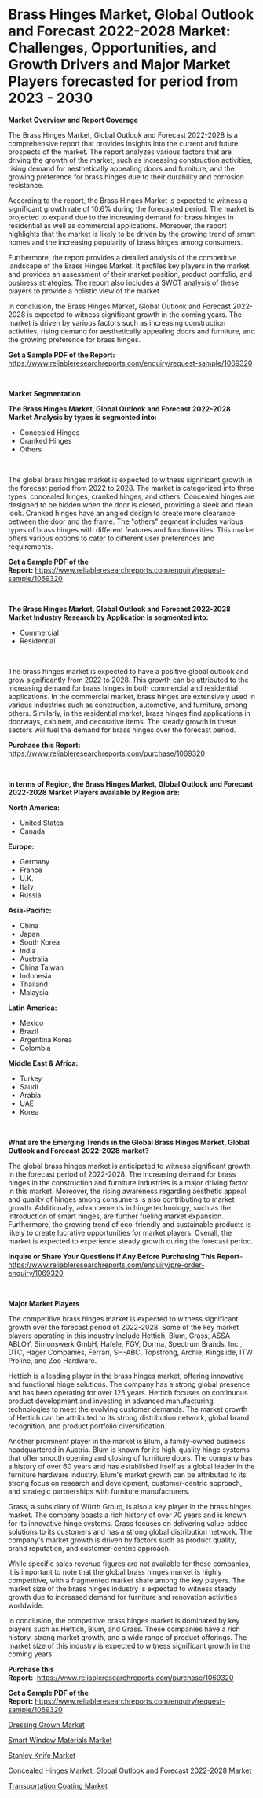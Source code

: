 <p><h1>Brass Hinges Market, Global Outlook and Forecast 2022-2028 Market: Challenges, Opportunities, and Growth Drivers and Major Market Players forecasted for period from 2023 - 2030</h1></p><p><strong>Market Overview and Report Coverage</strong></p>
<p><p>The Brass Hinges Market, Global Outlook and Forecast 2022-2028 is a comprehensive report that provides insights into the current and future prospects of the market. The report analyzes various factors that are driving the growth of the market, such as increasing construction activities, rising demand for aesthetically appealing doors and furniture, and the growing preference for brass hinges due to their durability and corrosion resistance.</p><p>According to the report, the Brass Hinges Market is expected to witness a significant growth rate of 10.6% during the forecasted period. The market is projected to expand due to the increasing demand for brass hinges in residential as well as commercial applications. Moreover, the report highlights that the market is likely to be driven by the growing trend of smart homes and the increasing popularity of brass hinges among consumers.</p><p>Furthermore, the report provides a detailed analysis of the competitive landscape of the Brass Hinges Market. It profiles key players in the market and provides an assessment of their market position, product portfolio, and business strategies. The report also includes a SWOT analysis of these players to provide a holistic view of the market.</p><p>In conclusion, the Brass Hinges Market, Global Outlook and Forecast 2022-2028 is expected to witness significant growth in the coming years. The market is driven by various factors such as increasing construction activities, rising demand for aesthetically appealing doors and furniture, and the growing preference for brass hinges.</p></p>
<p><strong>Get a Sample PDF of the Report:</strong> <a href="https://www.reliableresearchreports.com/enquiry/request-sample/1069320">https://www.reliableresearchreports.com/enquiry/request-sample/1069320</a></p>
<p>&nbsp;</p>
<p><strong>Market Segmentation</strong></p>
<p><strong>The Brass Hinges Market, Global Outlook and Forecast 2022-2028 Market Analysis by types is segmented into:</strong></p>
<p><ul><li>Concealed Hinges</li><li>Cranked Hinges</li><li>Others</li></ul></p>
<p>&nbsp;</p>
<p><p>The global brass hinges market is expected to witness significant growth in the forecast period from 2022 to 2028. The market is categorized into three types: concealed hinges, cranked hinges, and others. Concealed hinges are designed to be hidden when the door is closed, providing a sleek and clean look. Cranked hinges have an angled design to create more clearance between the door and the frame. The "others" segment includes various types of brass hinges with different features and functionalities. This market offers various options to cater to different user preferences and requirements.</p></p>
<p><strong>Get a Sample PDF of the Report:</strong>&nbsp;<a href="https://www.reliableresearchreports.com/enquiry/request-sample/1069320">https://www.reliableresearchreports.com/enquiry/request-sample/1069320</a></p>
<p>&nbsp;</p>
<p><strong>The Brass Hinges Market, Global Outlook and Forecast 2022-2028 Market Industry Research by Application is segmented into:</strong></p>
<p><ul><li>Commercial</li><li>Residential</li></ul></p>
<p>&nbsp;</p>
<p><p>The brass hinges market is expected to have a positive global outlook and grow significantly from 2022 to 2028. This growth can be attributed to the increasing demand for brass hinges in both commercial and residential applications. In the commercial market, brass hinges are extensively used in various industries such as construction, automotive, and furniture, among others. Similarly, in the residential market, brass hinges find applications in doorways, cabinets, and decorative items. The steady growth in these sectors will fuel the demand for brass hinges over the forecast period.</p></p>
<p><strong>Purchase this Report:</strong>&nbsp; <a href="https://www.reliableresearchreports.com/purchase/1069320">https://www.reliableresearchreports.com/purchase/1069320</a></p>
<p>&nbsp;</p>
<p><strong>In terms of Region, the Brass Hinges Market, Global Outlook and Forecast 2022-2028 Market Players available by Region are:</strong></p>
<p>
    <p> <strong> North America: </strong>
        <ul>
            <li>United States</li>
            <li>Canada</li>
        </ul>
        </p> 
    <p> <strong> Europe: </strong>
        <ul>
            <li>Germany</li>
            <li>France</li>
            <li>U.K.</li>
            <li>Italy</li>
            <li>Russia</li>
        </ul>
        </p> 
    <p> <strong> Asia-Pacific: </strong>
        <ul>
            <li>China</li>
            <li>Japan</li>
            <li>South Korea</li>
            <li>India</li>
            <li>Australia</li>
            <li>China Taiwan</li>
            <li>Indonesia</li>
            <li>Thailand</li>
            <li>Malaysia</li>
        </ul>
        </p> 
    <p> <strong> Latin America: </strong>
        <ul>
            <li>Mexico</li>
            <li>Brazil</li>
            <li>Argentina Korea</li>
            <li>Colombia</li>
        </ul>
        </p> 
    <p> <strong> Middle East & Africa: </strong>
        <ul>
            <li>Turkey</li>
            <li>Saudi</li>
            <li>Arabia</li>
            <li>UAE</li>
            <li>Korea</li>
        </ul>
    </p>
    </p>
<p>&nbsp;</p>
<p><strong>What are the Emerging Trends in the Global Brass Hinges Market, Global Outlook and Forecast 2022-2028 market?</strong></p>
<p><p>The global brass hinges market is anticipated to witness significant growth in the forecast period of 2022-2028. The increasing demand for brass hinges in the construction and furniture industries is a major driving factor in this market. Moreover, the rising awareness regarding aesthetic appeal and quality of hinges among consumers is also contributing to market growth. Additionally, advancements in hinge technology, such as the introduction of smart hinges, are further fueling market expansion. Furthermore, the growing trend of eco-friendly and sustainable products is likely to create lucrative opportunities for market players. Overall, the market is expected to experience steady growth during the forecast period.</p></p>
<p><strong>Inquire or Share Your Questions If Any Before Purchasing This Report</strong>- <a href="https://www.reliableresearchreports.com/enquiry/pre-order-enquiry/1069320">https://www.reliableresearchreports.com/enquiry/pre-order-enquiry/1069320</a></p>
<p>&nbsp;</p>
<p><strong>Major Market Players</strong></p>
<p><p>The competitive brass hinges market is expected to witness significant growth over the forecast period of 2022-2028. Some of the key market players operating in this industry include Hettich, Blum, Grass, ASSA ABLOY, Simonswerk GmbH, Hafele, FGV, Dorma, Spectrum Brands, Inc., DTC, Hager Companies, Ferrari, SH-ABC, Topstrong, Archie, Kingslide, ITW Proline, and Zoo Hardware.</p><p>Hettich is a leading player in the brass hinges market, offering innovative and functional hinge solutions. The company has a strong global presence and has been operating for over 125 years. Hettich focuses on continuous product development and investing in advanced manufacturing technologies to meet the evolving customer demands. The market growth of Hettich can be attributed to its strong distribution network, global brand recognition, and product portfolio diversification.</p><p>Another prominent player in the market is Blum, a family-owned business headquartered in Austria. Blum is known for its high-quality hinge systems that offer smooth opening and closing of furniture doors. The company has a history of over 60 years and has established itself as a global leader in the furniture hardware industry. Blum's market growth can be attributed to its strong focus on research and development, customer-centric approach, and strategic partnerships with furniture manufacturers.</p><p>Grass, a subsidiary of Würth Group, is also a key player in the brass hinges market. The company boasts a rich history of over 70 years and is known for its innovative hinge systems. Grass focuses on delivering value-added solutions to its customers and has a strong global distribution network. The company's market growth is driven by factors such as product quality, brand reputation, and customer-centric approach.</p><p>While specific sales revenue figures are not available for these companies, it is important to note that the global brass hinges market is highly competitive, with a fragmented market share among the key players. The market size of the brass hinges industry is expected to witness steady growth due to increased demand for furniture and renovation activities worldwide.</p><p>In conclusion, the competitive brass hinges market is dominated by key players such as Hettich, Blum, and Grass. These companies have a rich history, strong market growth, and a wide range of product offerings. The market size of this industry is expected to witness significant growth in the coming years.</p></p>
<p><strong>Purchase this Report:</strong>&nbsp;&nbsp;<a href="https://www.reliableresearchreports.com/purchase/1069320">https://www.reliableresearchreports.com/purchase/1069320</a></p>
<p></p>
<p><strong>Get a Sample PDF of the Report:</strong>&nbsp;<a href="https://www.reliableresearchreports.com/enquiry/request-sample/1069320">https://www.reliableresearchreports.com/enquiry/request-sample/1069320</a></p>
<p><p><a href="https://www.linkedin.com/pulse/dressing-grown-market-insights-players-forecast-till-2030-mtene/">Dressing Grown Market</a></p><p><a href="https://medium.com/@abdulkazi7580/smart-window-materials-market-size-growth-forecast-2023-2030-0813de1ab799">Smart Window Materials Market</a></p><p><a href="https://www.linkedin.com/pulse/stanley-knife-market-research-report-provides-thorough-industry-mlmse/">Stanley Knife Market</a></p><p><a href="https://github.com/JameTravis/Market-Research-Report-List-1/blob/main/concealed-hinges-market-global-outlook-and-forecast-2022-2028-market.md">Concealed Hinges Market, Global Outlook and Forecast 2022-2028 Market</a></p><p><a href="https://medium.com/@adiroy75486/transportation-coating-market-size-growth-forecast-2023-2030-4ea081726089">Transportation Coating Market</a></p></p>